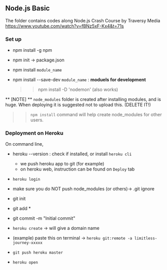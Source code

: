 ## Node.js Basic

The folder contains codes along Node.js Crash Course by Traversy Media
https://www.youtube.com/watch?v=fBNz5xF-Kx4&t=71s


### Set up
* npm install -g npm
* npm init -> package.json
* npm install `module_name` 
* npm install --save-dev `module_name` : __moduels for development__

    >> npm install -D 'nodemon' (also works)

** [NOTE] **
`node_modules` folder is created after installing modules, and is huge. When deploying it is suggested not to upload this. (DELETE IT!)

>> `npm install` command will help create node_modules for other users.


### Deployment on Heroku

On command line,

* heroku --version : check if installed, or install `heroku cli`
    - we push heroku app to git (for example)
    - on heroku web, instruction can be found on `Deploy` tab

* `heroku login`
* make sure you do NOT push node_modules (or others)-> .git ignore
* git init 
* git add *
* git commit -m "Initial commit" 
* `heroku create` -> will give a domain name
* (example) paste this on terminal -> `heroku git:remote -a limitless-journey-xxxxx` 
* `git push heroku master`
* `heroku open`
